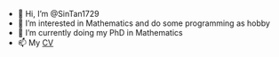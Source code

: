 - 👋 Hi, I’m @SinTan1729
- 👀 I’m interested in Mathematics and do some programming as hobby
- 🌱 I’m currently doing my PhD in Mathematics
- 📫 My [CV](https://github.com/SinTan1729/CV/blob/main/CV.pdf)

<!---
SinTan1729/SinTan1729 is a ✨ special ✨ repository because its `README.md` (this file) appears on your GitHub profile.
You can click the Preview link to take a look at your changes.
--->
